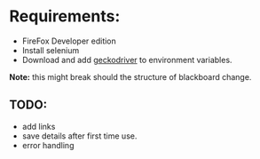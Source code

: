 # Requirements:

- FireFox Developer edition
- Install selenium
- Download and add [geckodriver](https://github.com/mozilla/geckodriver/releases) to environment variables.

**Note:** this might break should the structure of blackboard change.

## TODO:

- add links
- save details after first time use.
- error handling

